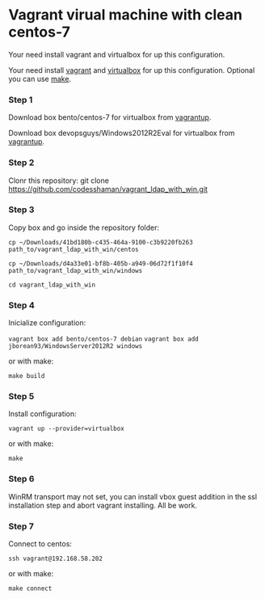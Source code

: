 # Vagrant virual machine with clean centos-7

Your need install vagrant and virtualbox for up this configuration.

Your need install [vagrant](https://github.com/hashicorp/vagrant-installers/releases/tag/v2.3.4.dev%2Bmain "vagrant") and  [virtualbox](https://www.virtualbox.org/ "virtualbox") for up this configuration. Optional you can use [make](https://www.gnu.org/software/make/ "make").

### Step 1

Download box bento/centos-7 for virtualbox from [vagrantup](https://app.vagrantup.com/bento/boxes/centos-7 "vagrantup").

Download box devopsguys/Windows2012R2Eval for virtualbox from [vagrantup](https://app.vagrantup.com/devopsguys/boxes/Windows2012R2Eval "vagrantup").

### Step 2

Clonr this repository: git clone https://github.com/codesshaman/vagrant_ldap_with_win.git

### Step 3

Copy box and go inside the repository folder:

``cp ~/Downloads/41bd180b-c435-464a-9100-c3b9220fb263 path_to/vagrant_ldap_with_win/centos``

``cp ~/Downloads/d4a33e01-bf8b-405b-a949-06d72f1f10f4 path_to/vagrant_ldap_with_win/windows``

``cd vagrant_ldap_with_win``

### Step 4

Inicialize configuration:

``vagrant box add bento/centos-7 debian``
``vagrant box add jborean93/WindowsServer2012R2 windows``

or with make:

``make build``

### Step 5

Install configuration:

``vagrant up --provider=virtualbox``

or with make:

``make``

### Step 6

WinRM transport may not set, you can install vbox guest addition in the ssl installation step and abort vagrant installing. All be work.

### Step 7

Connect to centos:

``ssh vagrant@192.168.58.202``

or with make:

``make connect``
